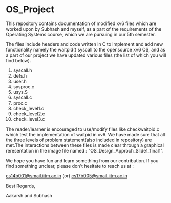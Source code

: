 # OS_Project

This repository contains documentation of modified xv6 files which are worked upon by Subhash and myself, as a part of the requirements of the Operating Systems course, which we are pursuing in our 5th semester.

The files include headers and code written in C to implement and add new functionality namely the waitpid() syscall to the opensource xv6 OS, and as a part of our project we have updated various files (the list of which you will find below). 

1) syscall.h
2) defs.h
3) user.h
4) sysproc.c
5) usys.S
6) syscall.c
7) proc.c
8) check_level1.c
9) check_level2.c
10) check_level3.c

The reader/learner is encouraged to use/modify files like checkwaitpid.c which test the implementation of waitpid in xv6. We have made sure that all the three levels of problem statement(also included in repository) are met.The interactions between these files is made clear through a graphical reresentation in the image file named : "OS_Design_Approch_Slide1_final1".

We hope you have fun and learn something from our contribution. If you find something unclear, please don't hesitate to reach us at :

cs14b001@smail.iitm.ac.in 
(or)
cs17b005@smail.iitm.ac.in

Best Regards,

Aakarsh and Subhash

